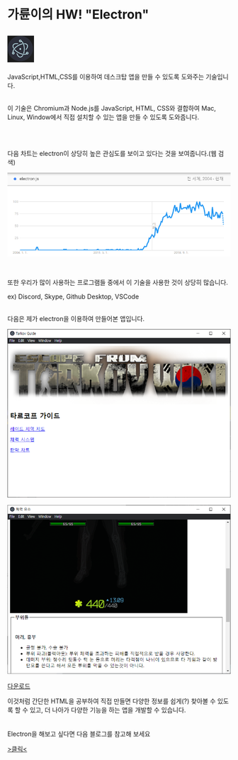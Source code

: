# 가륜이의 HW! "Electron"


## ![electorn_logo](image/electron_logo.png)

JavaScript,HTML,CSS를 이용하여 데스크탑 앱을 만들 수 있도록 도와주는 기술입니다.

<br/>
이 기술은 Chromium과 Node.js를 JavaScript, HTML, CSS와 결합하여 Mac, Linux, Window에서 직접 설치할 수 있는 앱을 만들 수 있도록 도와줍니다.

<br/><br/>

다음 차트는 electron이 상당히 높은 관심도를 보이고 있다는 것을 보여줍니다.(웹 검색)

![chart](image/chart.png)

<br/>

또한 우리가 많이 사용하는 프로그램들 중에서 이 기술을 사용한 것이 상당히 많습니다.

ex) Discord, Skype, Github Desktop, VSCode


<br/>
다음은 제가 electron을 이용하여 만들어본 앱입니다.

![tarkov](image/tarkov.png)

![tarkov2](image/tarkov2.png)

[다운로드](https://drive.google.com/file/d/1MX2Kab2b1jPCE2jFSw4HeVVprR07L0Kl/view?usp=sharing)


이것처럼 간단한 HTML을 공부하여 직접 만들면 다양한 정보를 쉽게(?) 찾아볼 수 있도록 할 수 있고, 더 나아가 다양한 기능을 하는 앱을 개발할 수 있습니다.
<br/>
<br/>
<br/>
Electron을 해보고 싶다면 다음 블로그를 참고해 보세요

[>클릭<]()